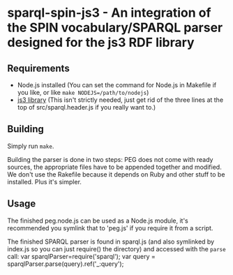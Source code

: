 # sparql-spin-js3 - An integration of the SPIN vocabulary/SPARQL parser designed for the js3 RDF library #

## Requirements ##
* Node.js installed (You can set the command for Node.js in Makefile if you like, or like `make NODEJS=/path/to/nodejs`)
* [js3 library](https://github.com/webr3/js3) (This isn't strictly needed, just get rid of the three lines at the top of src/sparql.header.js if you really want to.)

## Building ##
Simply run `make`.

Building the parser is done in two steps: PEG does not come with ready sources, the appropriate files have to be appended together and modified. We don't use the Rakefile because it depends on Ruby and other stuff to be installed. Plus it's simpler.

## Usage ##

The finished peg.node.js can be used as a Node.js module, it's recommended you symlink that to 'peg.js' if you require it from a script.

The finished SPARQL parser is found in sparql.js (and also symlinked by index.js so you can just require() the directory) and accessed with the `parse` call:
        var sparqlParser=require('sparql');
        var query = sparqlParser.parse(query).ref('_:query');

